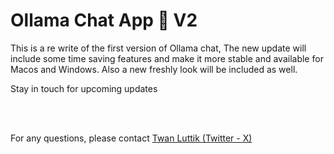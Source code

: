 # Ollama Chat App 🐐 V2

<!-- [![Build and Deploy](https://github.com/ollama-interface/Ollama-Gui/actions/workflows/build-and-deploy.yml/badge.svg?branch=main)](https://github.com/ollama-interface/Ollama-Gui/actions/workflows/build-and-deploy.yml) -->

This is a re write of the first version of Ollama chat, The new update will include some time saving features and make it more stable and available for Macos and Windows. Also a new freshly look will be included as well.
<br />

Stay in touch for upcoming updates

<br />
<br />

For any questions, please contact [Twan Luttik (Twitter - X)](https://twitter.com/twanluttik)
